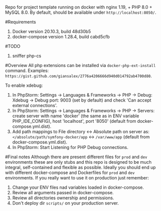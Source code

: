 Repo for project template running on docker with nginx 1.19, + PHP 8.0 + MySQL 8.0.
By default, should be available under `http://localhost:8050/`.

#Requirements

1. Docker version 20.10.3, build 48d30b5
1. docker-compose version 1.28.4, build cabd5cfb

#TODO
1. sniffer php-cs

#Overview
All php extensions can be installed via `docker-php-ext-install` command. Examples:
`https://gist.github.com/giansalex/2776a4206666d940d014792ab4700d80`.

To enable xdebug:
1. In PhpStorm: Settings -> Languages & Frameworks -> PHP -> Debug: Xdebug -> Debug port: 9003 (set by default) and check 'Can accept external connections'.
1. In PhpStorm: Settings -> Languages & Frameworks -> PHP -> Servers: create server with name 'docker' (the same as in ENV variable PHP_IDE_CONFIG), host 'localhost', port '8050' (default from docker-compose.yml.dist).
1. Add path mappings to File directory <-> Absolute path on server as: `</absolute/path/symfony-docker/app` <-> `/var/www/app` 
   (default from docker-compose.yml.dist).
1. In PhpStorm: Start Listening for PHP Debug connections.

#Final notes
Although there are present different files for `prod` and `dev` environments these are only stubs and this repo is designed
to be much integral, self-contained and flexible as possible. Ideally you should end up with different docker-compose and
Dockerfiles for `prod` and `dev` environments.
If you really want to use it on production just remember:
1. Change your ENV files nad variables loaded in docker-compose.
1. Review all arguments passed in docker-compose.
1. Review all directories ownership and permissions.
1. Don't deploy dir `scripts/` on your production server.